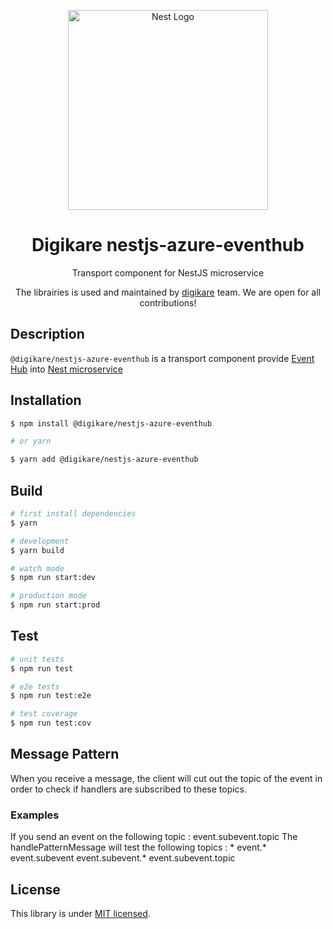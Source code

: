 
<p align="center">
  <a href="http://nestjs.com/" target="blank"><img src="https://nestjs.com/img/logo_text.svg" width="320" alt="Nest Logo" /></a>
</p>

<h1 align="center">
  Digikare nestjs-azure-eventhub
</h1>
<p align="center">
  Transport component for NestJS microservice
</p>

<p align="center">
  The librairies is used and maintained by <a href="https://www.digikare.com">digikare</a> team. We are open for all contributions!
</p>

## Description

`@digikare/nestjs-azure-eventhub` is a transport component provide [Event Hub](https://docs.microsoft.com/fr-fr/azure/event-hubs/event-hubs-about) into [Nest microservice](https://github.com/nestjs/nest)

## Installation

```bash
$ npm install @digikare/nestjs-azure-eventhub

# or yarn

$ yarn add @digikare/nestjs-azure-eventhub
```

## Build

```bash
# first install dependencies
$ yarn

# development
$ yarn build

# watch mode
$ npm run start:dev

# production mode
$ npm run start:prod
```

## Test

```bash
# unit tests
$ npm run test

# e2e tests
$ npm run test:e2e

# test coverage
$ npm run test:cov
```

## Message Pattern

When you receive a message, the client will cut out the topic of the event in order to check if handlers are subscribed to these topics.

### Examples

If you send an event on the following topic : event.subevent.topic
The handlePatternMessage will test the following topics :
*
event.*
event.subevent
event.subevent.*
event.subevent.topic

## License

  This library is under [MIT licensed](https://github.com/nestjs/nest/blob/master/LICENSE).
